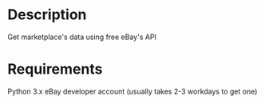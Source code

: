 # Description
Get marketplace's data using free eBay's API

# Requirements
Python 3.x
eBay developer account (usually takes 2-3 workdays to get one)
